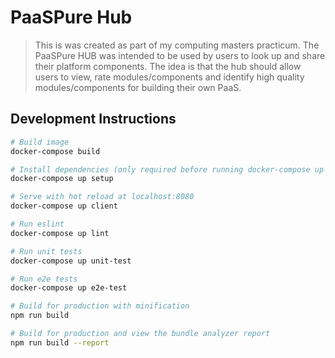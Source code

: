 # PaaSPure Hub
>  This is was created as part of my computing masters practicum. The PaaSPure HUB was intended to be used by users to look up and share their platform components. The idea is that the hub should allow users to view, rate modules/components and identify high quality modules/components for building their own PaaS.

## Development Instructions

``` bash
# Build image
docker-compose build

# Install dependencies (only required before running docker-compose up client)
docker-compose up setup

# Serve with hot reload at localhost:8080
docker-compose up client

# Run eslint
docker-compose up lint

# Run unit tests
docker-compose up unit-test

# Run e2e tests
docker-compose up e2e-test

# Build for production with minification
npm run build

# Build for production and view the bundle analyzer report
npm run build --report
```
